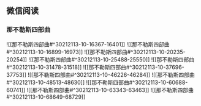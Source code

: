 ## 微信阅读

<!-- start of weread -->

### 那不勒斯四部曲
![[那不勒斯四部曲#^30212113-10-16367-16401]]
![[那不勒斯四部曲#^30212113-10-16899-16973]]
![[那不勒斯四部曲#^30212113-10-20235-20254]]
![[那不勒斯四部曲#^30212113-10-25488-25550]]
![[那不勒斯四部曲#^30212113-10-31478-31518]]
![[那不勒斯四部曲#^30212113-10-37696-37753]]
![[那不勒斯四部曲#^30212113-10-46226-46284]]
![[那不勒斯四部曲#^30212113-10-48513-48630]]
![[那不勒斯四部曲#^30212113-10-60688-60741]]
![[那不勒斯四部曲#^30212113-10-63343-63463]]
![[那不勒斯四部曲#^30212113-10-68649-68729]]
